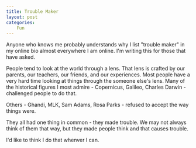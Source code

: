 ```yaml
---
title: Trouble Maker
layout: post
categories:
    Fun
---
```

Anyone who knows me probably understands why I list "trouble maker" in my online bio almost everywhere I am online. I'm writing this for those that have asked.

People tend to look at the world through a lens. That lens is crafted by our parents, our teachers, our friends, and our experiences. Most people have a very hard time looking at things through the someone else's lens. Many of the historical figures I most admire - Copernicus, Galileo, Charles Darwin - challenged people to do that.

Others - Ghandi, MLK, Sam Adams, Rosa Parks - refused to accept the way things were.

They all had one thing in common - they made trouble. We may not always think of them that way, but they made people think and that causes trouble.

I'd like to think I do that whenver I can.
